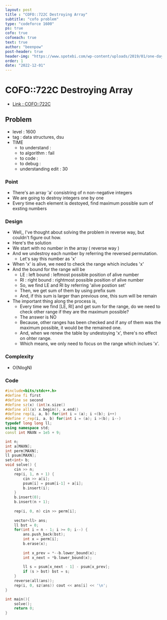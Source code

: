 ```yaml
---
layout: post
title : "COFO::722C Destroying Array"
subtitle: "cofo problem"
type: "codeforce 1600"
ps: true
cofo: true
cofoeach: true
text: true
author: "beenpow"
post-header: true
header-img: "https://www.spotebi.com/wp-content/uploads/2019/01/one-day-day-one-workout-motivation-spotebi.jpg"
order: 1
date: "2022-12-01"
---
```

# COFO::722C Destroying Array
- [Link : COFO::722C](https://codeforces.com/problemset/problem/722/C)


## Problem 

- level : 1600
- tag : data structures, dsu
- TIME
  - to understand    : 
  - to algorithm     : fail
  - to code          : 
  - to debug         : 
  - understanding edit : 30

### Point
- There's an array 'a' consistring of n non-negative integers
- We are going to destroy integers one by one
- Every time each element is destoyed, find maximum possible sum of exsting numbers

### Design
- Well,, I've thought about solving the problem in reverse way, but couldn't figure out how.
- Here's the solution
- We start with no number in the array ( reverse way )
- And we undestroy each number by referring the reversed permutation.
  - Let's say this number as 'x'
- When 'x' is alive, we need to check the range which includes 'x'
- And the bound for the range will be
  - LE : left bound : leftmost possible position of alive number
  - RI : right bound : rightmost possible position of alive number
  - So, we find LE and RI by referring 'alive postion set'
  - Then, we get sum of them by using prefix sum
  - And, if this sum is larger than previous one, this sum will be remain
- The important thing along the process is,
  - Every time we find [LE, RI] and get sum for the range, do we need to check other range if they are the maximum possible?
  - The answer is NO
  - Because, other ranges has been checked and if any of them was the maximum possible, it would be the remained one.
  - And, when we renew the table by undestoying 'x', there's no effect on ohter range.
  - Which means, we only need to focus on the range which inclues 'x'.


### Complexity
- O(NlogN)

### Code


```cpp
#include<bits/stdc++.h>
#define fi first
#define se second
#define sz(x) (int)x.size()
#define all(x) x.begin(), x.end()
#define rep(i, a, b) for(int i = (a); i <(b); i++)
#define r_rep(i, a, b) for(int i = (a); i >(b); i--)
typedef long long ll;
using namespace std;
const int MAXN = 1e5 + 9;

int n;
int a[MAXN];
int perm[MAXN];
ll psum[MAXN];
set<int> b;
void solve() {
    cin >> n;
    rep(i, 1, n + 1) {
        cin >> a[i];
        psum[i] = psum[i-1] + a[i];
        b.insert(i);
    }
    b.insert(0);
    b.insert(n + 1);
    
    rep(i, 0, n) cin >> perm[i];
    
    vector<ll> ans;
    ll bst = 0;
    for(int i = n - 1; i >= 0; i--) {
        ans.push_back(bst);
        int x = perm[i];
        b.erase(x);
        
        int x_prev = *--b.lower_bound(x);
        int x_next = *b.lower_bound(x);
        
        ll s = psum[x_next - 1] - psum[x_prev];
        if (s > bst) bst = s;
    }
    reverse(all(ans));
    rep(i, 0, sz(ans)) cout << ans[i] << '\n';
}

int main(){
    solve();
    return 0;
}
```
